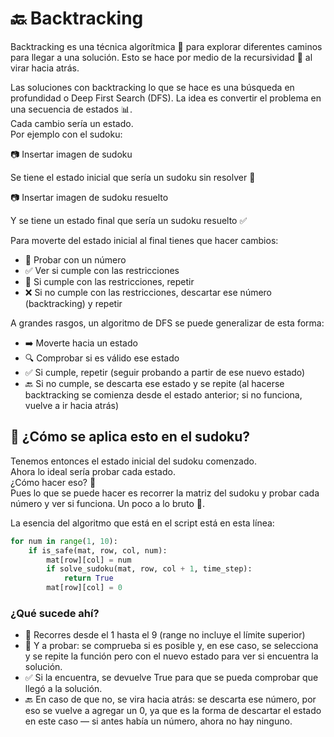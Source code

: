 
# 🔙 Backtracking

Backtracking es una técnica algorítmica 🧠 para explorar diferentes caminos para llegar a una solución. Esto se hace por medio de la recursividad 🔁 al virar hacia atrás.

Las soluciones con backtracking lo que se hace es una búsqueda en profundidad o Deep First Search (DFS). La idea es convertir el problema en una secuencia de estados 📊.  
Cada cambio sería un estado.  
Por ejemplo con el sudoku:

📷 Insertar imagen de sudoku

Se tiene el estado inicial que sería un sudoku sin resolver 🧩

📷 Insertar imagen de sudoku resuelto

Y se tiene un estado final que sería un sudoku resuelto ✅

Para moverte del estado inicial al final tienes que hacer cambios:  

* 🔢 Probar con un número  
* ✅ Ver si cumple con las restricciones  
* 🔁 Si cumple con las restricciones, repetir  
* ❌ Si no cumple con las restricciones, descartar ese número (backtracking) y repetir



A grandes rasgos, un algoritmo de DFS se puede generalizar de esta forma:  

* ➡️ Moverte hacia un estado  
* 🔍 Comprobar si es válido ese estado  
* ✅ Si cumple, repetir (seguir probando a partir de ese nuevo estado)  
* 🔙 Si no cumple, se descarta ese estado y se repite (al hacerse backtracking se comienza desde el estado anterior; si no funciona, vuelve a ir hacia atrás)


## 🧩 ¿Cómo se aplica esto en el sudoku?

Tenemos entonces el estado inicial del sudoku comenzado.  
Ahora lo ideal sería probar cada estado.  
¿Cómo hacer eso? 🤔  
Pues lo que se puede hacer es recorrer la matriz del sudoku y probar cada número y ver si funciona. Un poco a lo bruto 💪.

La esencia del algoritmo que está en el script está en esta línea:
```python
for num in range(1, 10):
    if is_safe(mat, row, col, num):
        mat[row][col] = num
        if solve_sudoku(mat, row, col + 1, time_step):
            return True
        mat[row][col] = 0
```


### ¿Qué sucede ahí?  
* 🔁 Recorres desde el 1 hasta el 9 (range no incluye el límite superior)  
* 🧪 Y a probar: se comprueba si es posible y, en ese caso, se selecciona y se repite la función pero con el nuevo estado para ver si encuentra la solución.  
* ✅ Si la encuentra, se devuelve True para que se pueda comprobar que llegó a la solución.  
* 🔙 En caso de que no, se vira hacia atrás: se descarta ese número, por eso se vuelve a agregar un 0, ya que es la forma de descartar el estado en este caso — si antes había un número, ahora no hay ninguno.
